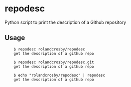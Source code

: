 # repodesc
Python script to print the description of a Github repository

## Usage

```
    $ repodesc rolandcrosby/repodesc
    get the description of a github repo
    
    $ repodesc rolandcrosby/repodesc.git
    get the description of a github repo
    
    $ echo "rolandcrosby/repodesc" | repodesc
    get the description of a github repo
```
